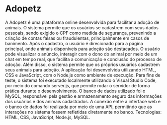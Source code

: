 # Adopetz
 A Adopetz é uma plataforma online desenvolvida para facilitar a adoção de animais. O sistema permite que os usuários se cadastrem com seus dados pessoais, sendo exigido o CPF como medida de segurança, prevenindo a criação de contas falsas ou fraudulentas, principalmente em casos de banimento. Após o cadastro, o usuário é direcionado para a página principal, onde animais disponíveis para adoção são destacados. O usuário pode visualizar o anúncio, interagir com o dono do animal por meio de um chat em tempo real, que facilita a comunicação e conclusão do processo de adoção. Além disso, o sistema permite que os próprios usuários cadastrem seus animais para adoção.
A aplicação foi desenvolvida utilizando HTML, CSS e JavaScript, com o Node.js como ambiente de execução. Para fins de teste, o sistema foi executado localmente utilizando o Visual Studio Code, por meio do comando server.js, que permite rodar o servidor de forma prática durante o desenvolvimento. O banco de dados utilizado foi o MySQL, responsável pela gestão e armazenamento seguro das informações dos usuários e dos animais cadastrados. A conexão entre a interface web e o banco de dados foi realizada por meio de uma API, permitindo que as interações no sistema fossem refletidas diretamente no banco.
Tecnologias: HTML, CSS, JavaScript, Node.js, MySQL.

